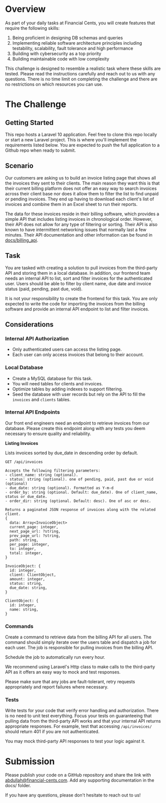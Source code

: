 # Overview
As part of your daily tasks at Financial Cents, you will create features that require the following skills:
1. Being proficient in designing DB schemas and queries
2. Implementing reliable software architecture principles including testability, scalability, fault tolerance and high performance 
3. Building with cybersecurity as a top priority
4. Building maintainable code with low complexity

This challenge is designed to resemble a realistic task where these skills are tested. 
Please read the instructions carefully and reach out to us with any questions. There is no
time limit on completing the challenge and there are no restrictions on which resources you can use.

# The Challenge

## Getting Started
This repo hosts a Laravel 10 application. Feel free to clone this repo locally or start a new Laravel project.
This is where you'll implement the requirements listed below. You are expected to push the full application to
a Github repo when ready to submit.

## Scenario
Our customers are asking us to build an invoice listing page that shows all the invoices they sent to their clients.
The main reason they want this is that their current billing platform does not offer an easy way to search
invoices across their client base nor does it allow them to filter the list to find unpaid or pending invoices.
They end up having to download each client's list of invoices and combine them in an Excel sheet to run their reports. 

The data for these invoices reside in their billing software, which provides a simple API that includes listing
invoices in chronological order. However, their API does not allow for any type of filtering or sorting. Their
API is also known to have intermittent networking issues that normally last a few minutes. Their API documentation
and other information can be found in [docs/billing_api](docs/billing_api.md).

## Task
You are tasked with creating a solution to pull invoices from the third-party API and storing them in a local database.
In addition, our frontend team needs an internal API to list, sort and filter invoices for the authenticated user. Users
should be able to filter by client name, due date and invoice status (paid, pending, past due, void). 

It is not your responsibility to create the frontend for this task. You are only expected to write the code
for importing the invoices from the billing software and provide an internal API endpoint to list and filter invoices.

## Considerations

### Internal API Authorization
- Only authenticated users can access the listing page.
- Each user can only access invoices that belong to their account.

### Local Database
- Create a MySQL database for this task.
- You will need tables for clients and invoices.
- Optimize tables by adding indexes to support filtering. 
- Seed the database with user records but rely on the API to fill the `invoices` and `clients` tables.

### Internal API Endpoints
Our front end engineers need an endpoint to retrieve invoices from our database. Please create this endpoint along 
with any tests you deem necessary to ensure quality and reliability.

**Listing Invoices**

Lists invoices sorted by due_date in descending order by default.
```shell
GET /api/invoices

Accepts the following filtering parameters:
- client_name: string (optional).
- status: string (optional). one of pending, paid, past due or void (optional)
- due_date: string (optional). Formatted as Y-m-d
- order_by: string (optional. Default: due_date). One of client_name, status or due_date.
- order_dir: string (optional. Default: desc). One of asc or desc.

Returns a paginated JSON response of invoices along with the related client.
{
  data: Array<InvoiceObject>
  current_page: integer,
  next_page_url: ?string,
  prev_page_url: ?string,
  path: string,
  per_page: integer,
  to: integer,
  total: integer,
}

InvoiceObject: {
  id: integer,
  client: ClientObject,
  amount: integer,
  status: string,
  due_date: string,
}

ClientObject: {
  id: integer,
  name: string,
}
```

### Commands
Create a command to retrieve data from the billing API for all users. The command should simply iterate over
the users table and dispatch a job for each user. The job is responsible for pulling invoices from the billing API.

Schedule the job to automatically run every hour.

We recommend using Laravel's Http class to make calls to the third-party API as it offers an easy way
to mock and test responses. 

Please make sure that any jobs are fault-tolerant, retry requests appropriately and report failures where necessary.

### Tests
Write tests for your code that verify error handling and authorization. There is no need to unit test everything. Focus
your tests on guaranteeing that pulling data from the third-party API works and that your internal API returns appropriate
responses. For example, test that accessing `/api/invoices/` should return 401 if you are not authenticated.

You may mock third-party API responses to test your logic against it. 

# Submission
Please publish your code on a GitHub repository and share the link with abdullah@financial-cents.com. Add any
supporting documentation in the docs/ folder.

If you have any questions, please don't hesitate to reach out to us!
